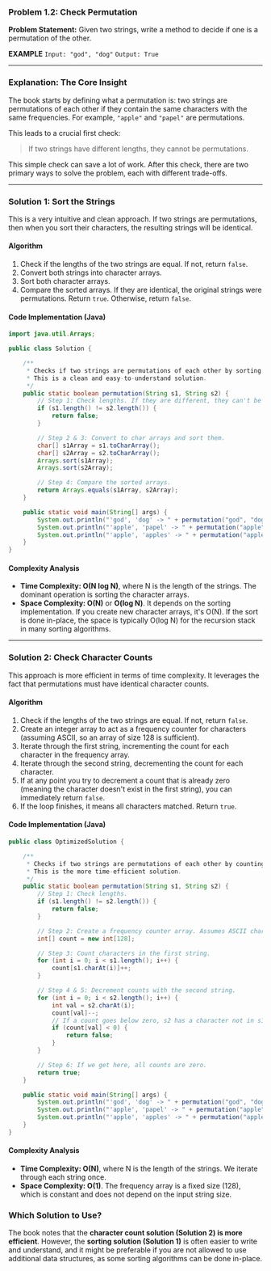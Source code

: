 ### **Problem 1.2: Check Permutation**

**Problem Statement:** Given two strings, write a method to decide if one is a permutation of the other.

**EXAMPLE**
`Input: "god", "dog"`
`Output: True`

---

### **Explanation: The Core Insight**

The book starts by defining what a permutation is: two strings are permutations of each other if they contain the same characters with the same frequencies. For example, `"apple"` and `"papel"` are permutations.

This leads to a crucial first check:

> If two strings have different lengths, they cannot be permutations.

This simple check can save a lot of work. After this check, there are two primary ways to solve the problem, each with different trade-offs.

---

### **Solution 1: Sort the Strings**

This is a very intuitive and clean approach. If two strings are permutations, then when you sort their characters, the resulting strings will be identical.

#### **Algorithm**
1.  Check if the lengths of the two strings are equal. If not, return `false`.
2.  Convert both strings into character arrays.
3.  Sort both character arrays.
4.  Compare the sorted arrays. If they are identical, the original strings were permutations. Return `true`. Otherwise, return `false`.

#### **Code Implementation (Java)**

```java
import java.util.Arrays;

public class Solution {

    /**
     * Checks if two strings are permutations of each other by sorting them.
     * This is a clean and easy-to-understand solution.
     */
    public static boolean permutation(String s1, String s2) {
        // Step 1: Check lengths. If they are different, they can't be permutations.
        if (s1.length() != s2.length()) {
            return false;
        }

        // Step 2 & 3: Convert to char arrays and sort them.
        char[] s1Array = s1.toCharArray();
        char[] s2Array = s2.toCharArray();
        Arrays.sort(s1Array);
        Arrays.sort(s2Array);

        // Step 4: Compare the sorted arrays.
        return Arrays.equals(s1Array, s2Array);
    }

    public static void main(String[] args) {
        System.out.println("'god', 'dog' -> " + permutation("god", "dog")); // true
        System.out.println("'apple', 'papel' -> " + permutation("apple", "papel")); // true
        System.out.println("'apple', 'apples' -> " + permutation("apple", "apples")); // false
    }
}
```

#### **Complexity Analysis**
*   **Time Complexity: O(N log N)**, where N is the length of the strings. The dominant operation is sorting the character arrays.
*   **Space Complexity: O(N)** or **O(log N)**. It depends on the sorting implementation. If you create new character arrays, it's O(N). If the sort is done in-place, the space is typically O(log N) for the recursion stack in many sorting algorithms.

---

### **Solution 2: Check Character Counts**

This approach is more efficient in terms of time complexity. It leverages the fact that permutations must have identical character counts.

#### **Algorithm**
1.  Check if the lengths of the two strings are equal. If not, return `false`.
2.  Create an integer array to act as a frequency counter for characters (assuming ASCII, so an array of size 128 is sufficient).
3.  Iterate through the first string, incrementing the count for each character in the frequency array.
4.  Iterate through the second string, decrementing the count for each character.
5.  If at any point you try to decrement a count that is already zero (meaning the character doesn't exist in the first string), you can immediately return `false`.
6.  If the loop finishes, it means all characters matched. Return `true`.

#### **Code Implementation (Java)**

```java
public class OptimizedSolution {

    /**
     * Checks if two strings are permutations of each other by counting characters.
     * This is the more time-efficient solution.
     */
    public static boolean permutation(String s1, String s2) {
        // Step 1: Check lengths.
        if (s1.length() != s2.length()) {
            return false;
        }

        // Step 2: Create a frequency counter array. Assumes ASCII character set.
        int[] count = new int[128];

        // Step 3: Count characters in the first string.
        for (int i = 0; i < s1.length(); i++) {
            count[s1.charAt(i)]++;
        }

        // Step 4 & 5: Decrement counts with the second string.
        for (int i = 0; i < s2.length(); i++) {
            int val = s2.charAt(i);
            count[val]--;
            // If a count goes below zero, s2 has a character not in s1 or has more of it.
            if (count[val] < 0) {
                return false;
            }
        }

        // Step 6: If we get here, all counts are zero.
        return true;
    }

    public static void main(String[] args) {
        System.out.println("'god', 'dog' -> " + permutation("god", "dog")); // true
        System.out.println("'apple', 'papel' -> " + permutation("apple", "papel")); // true
        System.out.println("'apple', 'apples' -> " + permutation("apple", "apples")); // false
    }
}
```

#### **Complexity Analysis**
*   **Time Complexity: O(N)**, where N is the length of the strings. We iterate through each string once.
*   **Space Complexity: O(1)**. The frequency array is a fixed size (128), which is constant and does not depend on the input string size.

### **Which Solution to Use?**

The book notes that the **character count solution (Solution 2) is more efficient**. However, the **sorting solution (Solution 1)** is often easier to write and understand, and it might be preferable if you are not allowed to use additional data structures, as some sorting algorithms can be done in-place.